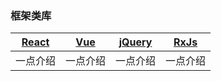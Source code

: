 <h3 name="framework">框架类库</h3>

| [React](./) | [Vue](./) | [jQuery](./) | [RxJs](./) |
| :------: | :------: | :------: | :------: |
| 一点介绍 | 一点介绍 | 一点介绍 | 一点介绍 |


